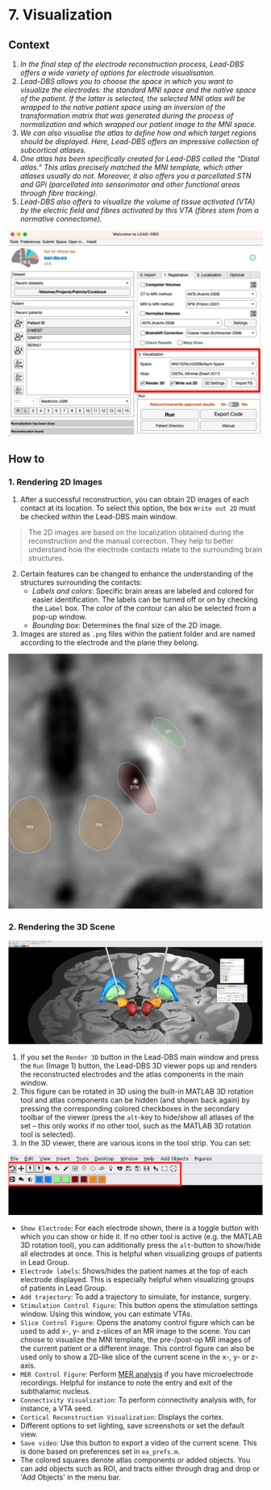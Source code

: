 # 7. Visualization

## Context

1. _In the final step of the electrode reconstruction process, Lead-DBS offers a wide variety of options for electrode visualisation._&#x20;
2. _Lead-DBS allows you to choose the space in which you want to visualize the electrodes: the standard MNI space and the native space of the patient. If the latter is selected, the selected MNI atlas will be wrapped to the native patient space using an inversion of the transformation matrix that was generated during the process of normalization and which wrapped our patient image to the MNI space._
3. _We can also visualise the atlas to define how and which target regions should be displayed. Here, Lead-DBS offers an impressive collection of subcortical atlases._
4. &#x20;_One atlas has been specifically created for Lead-DBS called the “Distal atlas.” This atlas precisely matched the MNI template, which other atlases usually do not. Moreover, it also offers you a parcellated STN and GPi (parcellated into sensorimotor and other functional areas through fibre tracking)._
5. _Lead-DBS also offers to visualize the volume of tissue activated (VTA) by the electric field and fibres activated by this VTA (fibres stem from a normative connectome)._

![Image 1. UI interface depicting visualization options part.](../../.gitbook/assets/Visualize.png)

## How to

### 1. Rendering 2D Images

1. After a successful reconstruction, you can obtain 2D images of each contact at its location. To select this option, the box `Write out 2D` must be checked within the Lead-DBS main window.

> The 2D images are based on the localization obtained during the reconstruction and the manual correction. They help to better understand how the electrode contacts relate to the surrounding brain structures.

2. Certain features can be changed to enhance the understanding of the structures surrounding the contacts:
   * _Labels and colors_: Specific brain areas are labeled and colored for easier identification. The labels can be turned off or on by checking the `Label` box. The color of the contour can also be selected from a pop-up window.
   * _Bounding box_: Determines the final size of the 2D image.
3. Images are stored as `.png` files within the patient folder and are named according to the electrode and the plane they belong.

![Image 2. 2D Export contact k1 on the right.](../../.gitbook/assets/2D-k1-axial.png)

### 2. Rendering the 3D Scene

![Image3. Lead-DBS 3D Viewer with Atlas Control and Slice Control panels on the right.](../../.gitbook/assets/3DViewer.png)

1. If you set the `Render 3D` button in the Lead-DBS main window and press the `Run` (Image 1) button, the Lead-DBS 3D viewer pops up and renders the reconstructed electrodes and the atlas components in the main window.
2. This figure can be rotated in 3D using the built-in MATLAB 3D rotation tool and atlas components can be hidden (and shown back again) by pressing the corresponding colored checkboxes in the secondary toolbar of the viewer (press the `alt`-key to hide/show all atlases of the set – this only works if no other tool, such as the MATLAB 3D rotation tool is selected).
3. In the 3D viewer, there are various icons in the tool strip. You can set:

![Image 4. Menu in the 3D viewer.](../../.gitbook/assets/3DViewerMenu.png)

* `Show Electrode`: For each electrode shown, there is a toggle button with which you can show or hide it. If no other tool is active (e.g. the MATLAB 3D rotation tool), you can additionally press the `alt`-button to show/hide all electrodes at once. This is helpful when visualizing groups of patients in Lead Group.
* `Electrode labels`: Shows/hides the patient names at the top of each electrode displayed. This is especially helpful when visualizing groups of patients in Lead Group.
* `Add trajectory`: To add a trajectory to simulate, for instance, surgery.
* `Stimulation Control Figure`: This button opens the stimulation settings window. Using this window, you can estimate VTAs.
* `Slice Control Figure`: Opens the anatomy control figure which can be used to add x-, y- and z-slices of an MR image to the scene. You can choose to visualize the MNI template, the pre-/post-op MR images of the current patient or a different image. This control figure can also be used only to show a 2D-like slice of the current scene in the x-, y- or z-axis.
* `MER Control Figure`: Perform [MER analysis](mer-analysis.md) if you have microelectrode recordings. Helpful for instance to note the entry and exit of the subthalamic nucleus.
* `Connectivity Visualization`: To perform connectivity analysis with, for instance, a VTA seed.
* `Cortical Reconstruction Visualization`: Displays the cortex.
* Different options to set lighting, save screenshots or set the default view.
* `Save video`: Use this button to export a video of the current scene. This is done based on preferences set in `ea_prefs.m`.
* The colored squares denote atlas components or added objects. You can add objects such as ROI, and tracts either through drag and drop or 'Add Objects' in the menu bar.
